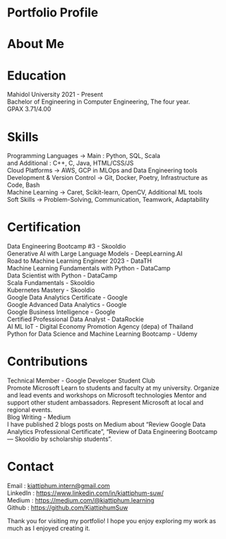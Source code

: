# Portfolio Profile
# About Me
# Education
Mahidol University 2021 - Present <br>
Bachelor of Engineering in Computer Engineering, The four year. <br>
GPAX 3.71/4.00 <br>

# Skills
Programming Languages -> Main : Python, SQL, Scala <br>
and Additional : C++, C, Java, HTML/CSS/JS <br>
Cloud Platforms -> AWS, GCP in MLOps and Data Engineering tools <br>
Development & Version Control -> Git, Docker, Poetry, Infrastructure as Code, Bash <br>
Machine Learning -> Caret, Scikit-learn, OpenCV, Additional ML tools <br>
Soft Skills -> Problem-Solving, Communication, Teamwork, Adaptability <br>

# Certification
Data Engineering Bootcamp #3 - Skooldio <br>
Generative AI with Large Language Models - DeepLearning.AI <br>
Road to Machine Learning Engineer 2023 - DataTH <br>
Machine Learning Fundamentals with Python - DataCamp <br>
Data Scientist with Python - DataCamp <br>
Scala Fundamentals - Skooldio <br>
Kubernetes Mastery - Skooldio <br>
Google Data Analytics Certificate - Google <br>
Google Advanced Data Analytics - Google <br>
Google Business Intelligence - Google <br>
Certified Professional Data Analyst - DataRockie <br>
AI ML IoT - Digital Economy Promotion Agency (depa) of Thailand <br>
Python for Data Science and Machine Learning Bootcamp - Udemy <br>

# Contributions
Technical Member - Google Developer Student Club <br>
Promote Microsoft Learn to students and faculty at my university. Organize and lead events and workshops on Microsoft technologies Mentor and support other student ambassadors. Represent Microsoft at local and regional events.
<br>
Blog Writing - Medium <br>
I have published 2 blogs posts on Medium about “Review Google Data Analytics Professional Certificate”, “Review of Data Engineering Bootcamp — Skooldio by scholarship students”.
<br>
# Contact
Email : kiattiphum.intern@gmail.com <br>
LinkedIn : https://www.linkedin.com/in/kiattiphum-suw/ <br>
Medium : https://medium.com/@kiattiphum.learning <br>
Github : https://github.com/KiattiphumSuw <br>

Thank you for visiting my portfolio! I hope you enjoy exploring my work as much as I enjoyed creating it.
